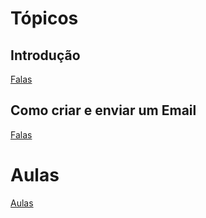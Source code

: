 # Tópicos

## Introdução
[Falas](https://github.com/ICEI-PUC-Minas-PPC-CC/ppc-cc-2023-2-ment2-manha-capacitacaoidosos/blob/main/docs/Falas%20introdu%C3%A7%C3%A3o.docx)

## Como criar e enviar um Email
[Falas](https://github.com/ICEI-PUC-Minas-PPC-CC/ppc-cc-2023-2-ment2-manha-capacitacaoidosos/blob/main/docs/Falas_criacao_de_email.docx)

# Aulas
[Aulas](https://github.com/ICEI-PUC-Minas-PPC-CC/ppc-cc-2023-2-ment2-manha-capacitacaoidosos/blob/main/docs/Aulas.pptx)
